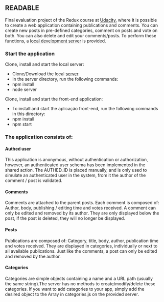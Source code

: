 ## READABLE

Final evaluation project of the Redux course at [Udacity](https://www.udacity.com/), where it is possible to create a web application containing publications and comments. You can create new posts in pre-defined categories, comment on posts and vote on both. You can also delete and edit your comments/posts. To perform these functions, a [local development server](https://github.com/udacity/reactnd-project-readable-starter) is provided.

### Start the application

Clone, install and start the local server:
- Clone/Download the local [server](https://github.com/udacity/reactnd-project-readable-starter)
- In the server directory, run the following commands:
- npm install
- node server

Clone, install and start the front-end application:
 - To install and start the aplicação front-end, run the following commands in this directory:
 - npm install
 - npm start
 
### The application consists of:

#### Authed user

This application is anonymous, without authentication or authorization, however, an authenticated user schema has been implemented in the shared action. The AUTHED_ID is placed manually, and is only used to simulate an authenticated user in the system, from it the author of the comment / post is validated.

#### Comments

Comments are attached to the parent posts. Each comment is composed of: Author, body, publishing / editing time and votes received. A comment can only be edited and removed by its author. They are only displayed below the post, if the post is deleted, they will no longer be displayed.

#### Posts

Publications are composed of: Category, title, body, author, publication time and votes received. They are displayed in categories, individually or next to all available publications. Just like the comments, a post can only be edited and removed by the author.

#### Categories

Categories are simple objects containing a name and a URL path (usually the same string).The server has no methods to create/modify/delete these categories. If you want to add categories to your app, simply add the desired object to the Array in categories.js on the provided server.
